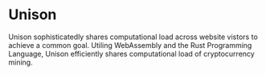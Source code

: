 # Unison
Unison sophisticatedly shares computational load across website vistors to achieve a common goal. Utiling WebAssembly and the Rust Programming Language, Unison efficiently shares computational load of cryptocurrency mining.
